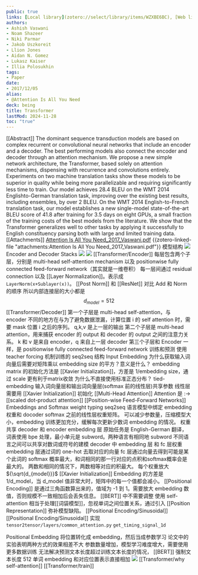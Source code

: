 ```yaml
---
public: true
links: [Local library](zotero://select/library/items/WZXBE6BC), [Web library](https://www.zotero.org/users/4911197/items/WZXBE6BC)
authors:
- Ashish Vaswani
- Noam Shazeer
- Niki Parmar
- Jakob Uszkoreit
- Llion Jones
- Aidan N. Gomez
- Lukasz Kaiser
- Illia Polosukhin
tags:
- Paper
date:
- 2017/12/05
alias:
- @Attention Is All You Need
deck: being
title: Transformer
lastMod: 2024-11-28
toc: "true"
---
```


[[Abstract]]
The dominant sequence transduction models are based on complex recurrent or convolutional neural networks that include an encoder and a decoder. The best performing models also connect the encoder and decoder through an attention mechanism. We propose a new simple network architecture, the Transformer, based solely on attention mechanisms, dispensing with recurrence and convolutions entirely. Experiments on two machine translation tasks show these models to be superior in quality while being more parallelizable and requiring signiﬁcantly less time to train. Our model achieves 28.4 BLEU on the WMT 2014 Englishto-German translation task, improving over the existing best results, including ensembles, by over 2 BLEU. On the WMT 2014 English-to-French translation task, our model establishes a new single-model state-of-the-art BLEU score of 41.8 after training for 3.5 days on eight GPUs, a small fraction of the training costs of the best models from the literature. We show that the Transformer generalizes well to other tasks by applying it successfully to English constituency parsing both with large and limited training data.
[[Attachments]]
[Attention Is All You Need_2017_Vaswani.pdf](zotero://select/library/items/NJWJJRUM) {{zotero-linked-file "attachments:Attention Is All You Need_2017_Vaswani.pdf"}}
模型结构
![](https://media.xiang578.com//the-transformer-model-architecture.png)
Encoder and Decoder Stacks
![](https://media.xiang578.com//transformer.png)
![](https://media.xiang578.com//transformer-encoder-decoder.png)
[[Transformer/Encoder]]
每层包含两个子层，分别是 multi-head self-attention mechanism 以及 positionwise fully connected feed-forward network（其实就是一维卷积）
每一层间通过 residual connection 以及 [[Layer Normalization]]。表示成 `LayerNorm(x+Sublayer(x))`。 [[Post Norm]]
和 [[ResNet]] 对比 Add 和 Norm 的顺序
所以内部连接层的大小都是 $${d_{model}=512}$$
[[Transformer/Decoder]]
第一个子层是 multi-head self-attention，与 encoder 不同的地方在与为了避免数据泄漏，计算位置 i 的 self attention 时，需要 mask 位置 i 之后的序列。
q,k,v 是上一层的输出
第二个子层是 multi-head attention，用来捕获 encoder 的 output 和 decoder 的 output 之间的注意力关系。
k 和 v 是来自 encoder，q 来自上一层 decoder
第三个子层和 Encoder 一样，是 positionwise fully connected feed-forward network
训练和预测
使用 teacher forcing 机制训练的 seq2seq 结构
Input Embedding
为什么获取输入词向量后需要对矩阵乘以 embedding size 的平方？意义是什么？
embedding matrix 的初始化方法是 [[Xavier Initialization]]，方差是 1/embedding size，通过 scale 更有利于matrix收敛
为什么不直接使用标准正态分布？
tied-embedding 输入词向量层和输出词向量层(softmax 前的线性层)共享参数
线性层需要用 [[Xavier Initialization]] 初始化
[[Multi-Head Attention]]
Attention 是 :-> [[scaled dot-product attention]]
[[Position-wise Feed-Forward Networks]]
Embeddings and Softmax
weight typing
seq2seq 语言模型中绑定 embedding 权重和 docoder softmax 之前的线性层权重矩阵。
可以减少参数量，压缩模型大小，embedding 训练更加充分，缓解每次更新少数词 embedding 的情况。
权重共享
decoder 和 encoder embedding 层
原始任务是 English-German 翻译，词表使用 bpe 处理，最小单元是 subword。两种语言有相同地 subword
不同语言之间可以共享对数词或符号的建模
decoder 中 embedding 层 和 fc 层权重
embedding 层通过词的 one-hot 去取对应的向量
fc 层通过向量去得到可能是某个此词的 softmax 概率最大，和词相同的那一行对应的点积和softmax概率会是最大的。
两数和相同的情况下，两数相等对应的积最大。
每个权重放大 ${\sqrt{d_{model}}}$
[[Xavier Initialization]] Embedding 的方差是 1/d_model，当 d_model 值非常大时，矩阵中的每一个值都会减小。
[[Positional Encoding]] 是通过三角函数算出来的，值域为 -1 到 1。需要放大 embedding 数值，否则规模不一致相加后会丢失信息。 [[BERT]] 中不需要调整
使用 self-attention 相当于处理[[词袋模型]]，忽视单词之间位置关系，通过引入 [[Position Representation]] 弥补模型缺陷。
[[Positional Encoding/Sinusoidal]]
[[Positional Encoding/Sinusoidal]]
实现 `tensor2tensor/layers/common_attention.py` `get_timing_signal_1d`

Positional Embedding
将位置转化成 embedding，然后当成参数学习
论文中的实验表明两种方式的效果相差不大
参数数量增加，模型学习难度增大，需要使用更多数据训练
无法解决预测文本长度超过训练文本长度的情况， [[BERT]] 强制文本长度 512
单词 embedding 和对应位置表示直接相加
![](https://media.xiang578.com//postion-embedding.png)
[[Transformer/why self-attention]]
[[Transformer/train]]
